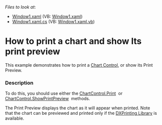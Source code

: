 <!-- default file list -->
*Files to look at*:

* [Window1.xaml](./CS/Window1.xaml) (VB: [Window1.xaml](./VB/Window1.xaml))
* [Window1.xaml.cs](./CS/Window1.xaml.cs) (VB: [Window1.xaml.vb](./VB/Window1.xaml.vb))
<!-- default file list end -->
# How to print a chart and show Its print preview


This example demonstrates how to print a <a href="https://help.devexpress.com/#WPF/CustomDocument6192">Chart Control</a>, or show its Print Preview.


<h3>Description</h3>

To do this, you should use either the&nbsp;<a href="https://documentation.devexpress.com/#WPF/DevExpressXpfChartsChartControl_Printtopic">ChartControl.Print</a>&nbsp; or <a href="https://documentation.devexpress.com/#WPF/DevExpressXpfChartsChartControl_ShowPrintPreviewtopic">ChartControl.ShowPrintPreview</a>&nbsp; methods.<br />
<p>The Print Preview displays the chart as it will appear when printed. Note that the chart can be previewed and printed only if the <a href="http://larix/ReferenceBrowserMain_14_1/LoadItem.aspx?Member=D%3a6570&amp;Template=CustomDocumentTopic">DXPrinting Library</a> is available.</p>

<br/>


